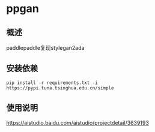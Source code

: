# ppgan

## 概述
paddlepaddle复现stylegan2ada

## 安装依赖

```
pip install -r requirements.txt -i https://pypi.tuna.tsinghua.edu.cn/simple
```

## 使用说明

https://aistudio.baidu.com/aistudio/projectdetail/3639193


